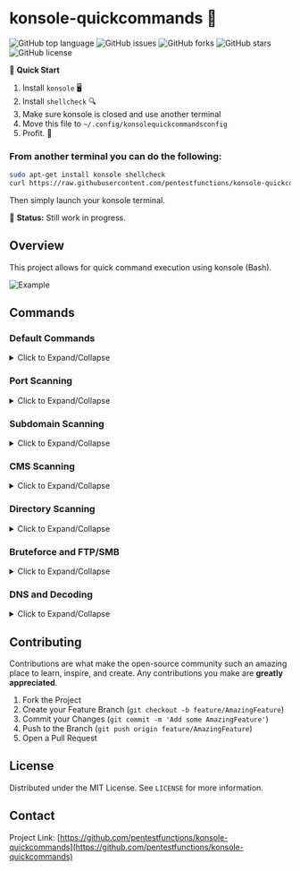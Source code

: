 
# konsole-quickcommands 🚀

![GitHub top language](https://img.shields.io/github/languages/top/pentestfunctions/konsole-quickcommands)
![GitHub issues](https://img.shields.io/github/issues/pentestfunctions/konsole-quickcommands)
![GitHub forks](https://img.shields.io/github/forks/pentestfunctions/konsole-quickcommands)
![GitHub stars](https://img.shields.io/github/stars/pentestfunctions/konsole-quickcommands)
![GitHub license](https://img.shields.io/github/license/pentestfunctions/konsole-quickcommands)

📌 **Quick Start**

1. Install `konsole` 🖥️
2. Install `shellcheck` 🔍
3. Make sure konsole is closed and use another terminal
4. Move this file to `~/.config/konsolequickcommandsconfig`
5. Profit. 💸

### From another terminal you can do the following:
```bash
sudo apt-get install konsole shellcheck
curl https://raw.githubusercontent.com/pentestfunctions/konsole-quickcommands/main/konsolequickcommandsconfig > ~/.config/konsolequickcommandsconfig
```
Then simply launch your konsole terminal. 

🔨 **Status:** Still work in progress.

## Overview
This project allows for quick command execution using konsole (Bash).

![Example](sampleidea.gif)

## Commands


### Default Commands

<details>
<summary>Click to Expand/Collapse</summary>

| Command | Description | Implemented |
|:--------|:------------|:-----------:|
| 0. Clear the screen | Clearing the screen | [x] |
| 1. Set Target Variable | Set the target for scanning | [x] |
| 2. Host penetration testing directory | Host penetration testing directory | [x] |
| 3. Listen with netcat | Listen with netcat | [x] |
| 99. Check Everything is installed | Check Installations | [x] |

</details>

### Port Scanning

<details>
<summary>Click to Expand/Collapse</summary>

| Command | Description | Implemented |
|:--------|:------------|:-----------:|
| 0. Long form general enumeration | Long form general enumeration | [x] |
| 1. Verbose, syn, all ports, all scripts, no ping | Nmap Verbose, Syn, All Ports | [x] |
| 2. Identify ports on target | Rustscan | [x] |
| 3. Quick Port Scan | Quick Nmap scan | [x] |

</details>

### Subdomain Scanning

<details>
<summary>Click to Expand/Collapse</summary>

| Command | Description | Implemented |
|:--------|:------------|:-----------:|
| 1. Wfuzz Brute subdomains | Wfuzz Brute subdomains | [x] |
| 2. Retrieve Subdomains | Retrieve Subdomains from web archive | [x] |

</details>

### CMS Scanning

<details>
<summary>Click to Expand/Collapse</summary>

| Command | Description | Implemented |
|:--------|:------------|:-----------:|
| 0. Identify your targets software | httpx checking | [x] |
| 1. Whatweb | Whatweb | [x] |
| 2. Wafw00f | Wafw00f | [x] |
| 3. Wordpress/Wpscan | Wordpress/Wpscan | [x] |

</details>

### Directory Scanning

<details>
<summary>Click to Expand/Collapse</summary>

| Command | Description | Implemented |
|:--------|:------------|:-----------:|
| 0. Quick Directory Scan | dirsearch quick | [x] |
| 1. Dirsearch complex | dirsearch complex | [x] |
| 2. Gobuster | Gobuster directory scanning | [x] |

</details>

### Bruteforce and FTP/SMB

<details>
<summary>Click to Expand/Collapse</summary>

| Command | Description | Implemented |
|:--------|:------------|:-----------:|
| 0. Hydra To be fixed later | Hydra Commands | [x] |
| 0. FTP anonymous download | Anonymous login and retrieve all files | [x] |
| 1. SMB enumeration (Enum4Linux) | SMB enumeration with enum4linux | [x] |

</details>

### DNS and Decoding

<details>
<summary>Click to Expand/Collapse</summary>

| Command | Description | Implemented |
|:--------|:------------|:-----------:|
| 0. (Dig) DNS information | Dig the DNS info | [x] |
| Base64 Decode | Decode a base64-encoded data | [x] |
| Base32 Decode | Decode a base32-encoded data | [x] |
| Base58 Decode | Decode a base58-encoded data | [x] |
| Base85 Decode | Decode a base85 (Ascii85)-encoded data | [x] |
| URL Decode | Decode a URL-encoded string | [x] |
| Hex Decode | Decode a hex-encoded string | [x] |
| ROT13 Decode | Decode a ROT13-encoded string | [x] |
| AES Decrypt | Decrypt AES-encrypted data (AES-256-CBC) | [x] |

</details>


## Contributing
Contributions are what make the open-source community such an amazing place to learn, inspire, and create. Any contributions you make are **greatly appreciated**.

1. Fork the Project
2. Create your Feature Branch (`git checkout -b feature/AmazingFeature`)
3. Commit your Changes (`git commit -m 'Add some AmazingFeature'`)
4. Push to the Branch (`git push origin feature/AmazingFeature`)
5. Open a Pull Request

## License
Distributed under the MIT License. See `LICENSE` for more information.

## Contact
Project Link: [https://github.com/pentestfunctions/konsole-quickcommands](https://github.com/pentestfunctions/konsole-quickcommands)
